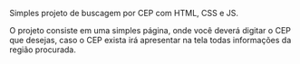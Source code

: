 Simples projeto de buscagem por CEP com HTML, CSS e JS.

O projeto consiste em uma simples página, onde você deverá digitar o CEP que desejas, caso o CEP exista irá apresentar na tela todas informações da região procurada.